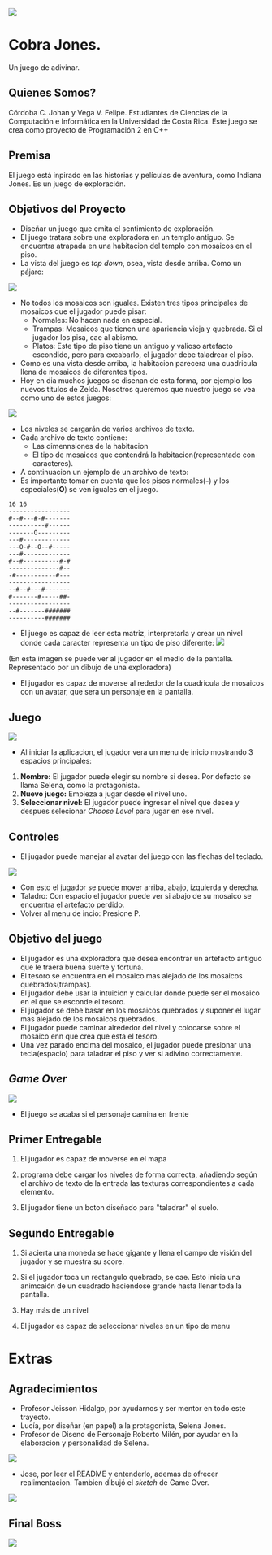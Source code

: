 ![](https://i.imgur.com/6LOJd2R.jpg)

# Cobra Jones.
Un juego de adivinar.
## Quienes Somos?
Córdoba C. Johan y Vega V. Felipe.
 Estudiantes de Ciencias de la Computación e Informática en la Universidad de Costa Rica.
 Este juego se crea como proyecto de Programación 2 en C++

## Premisa
El juego está inpirado en las historias y películas de aventura, como Indiana Jones. Es un juego de exploración.

## Objetivos del Proyecto
* Diseñar un juego que emita el sentimiento de exploración.
* El juego tratara sobre una exploradora en un templo antiguo. Se encuentra atrapada en una habitacion del templo con mosaicos en el piso.
* La vista del juego es *top down*, osea, vista desde arriba. Como un pájaro:

![](https://i.imgur.com/iCow8ti.jpg)

* No todos los mosaicos son iguales. Existen tres tipos principales de mosaicos que el jugador puede pisar:
	* Normales: No hacen nada en especial.
	* Trampas: Mosaicos que tienen una apariencia vieja y quebrada. Si el jugador los pisa, cae al abismo.
	* Platos: Este tipo de piso tiene un antiguo y valioso artefacto escondido, pero para excabarlo, el jugador debe taladrear el piso.
* Como es una vista desde arriba, la habitacion parecera una cuadricula llena de mosaicos de diferentes tipos.
* Hoy en dia muchos juegos se disenan de esta forma, por ejemplo los nuevos titulos de Zelda. Nosotros queremos que nuestro juego se vea como uno de estos juegos:

![](https://i.imgur.com/awjBYDo.jpg)

* Los niveles se cargarán de varios archivos de texto.
* Cada archivo de texto contiene:
	* Las dimennsiones de la habitacion
	* El tipo de mosaicos que contendrá la habitacion(representado con caracteres).
* A continuacion un ejemplo de un archivo de texto:
* Es importante tomar en cuenta que los pisos normales(**-**) y los especiales(**O**) se ven iguales en el juego.

```
16 16
-----------------
#--#---#-#-------
----------#------
-------O---------
---#-------------
---O-#--O--#-----
---#-------------
#--#----------#-#
--------------#--
-#-----------#---
-----------------
--#--#---#-------
#-------#-----##-
-----------------
--#-------#######
----------#######
```
* El juego es capaz de leer esta matriz, interpretarla y crear un nivel donde cada caracter representa un tipo de piso diferente:
![](https://i.imgur.com/x3pDcdA.png)

(En esta imagen se puede ver al jugador en el medio de la pantalla. Representado por un dibujo de una exploradora)
* El jugador es capaz de moverse al rededor de la cuadricula de mosaicos con un avatar, que sera un personaje en la pantalla.

## Juego ##

![](https://i.imgur.com/eyvOikF.png)

* Al iniciar la aplicacion, el jugador vera un menu de inicio mostrando 3 espacios principales:
1. **Nombre:** El jugador puede elegir su nombre si desea. Por defecto se llama Selena, como la protagonista.
2. **Nuevo juego:** Empieza a jugar desde el nivel uno.
3. **Seleccionar nivel:** El jugador puede ingresar el nivel que desea y despues selecionar *Choose Level* para jugar en ese nivel.

## Controles ##
* El jugador puede manejar al avatar del juego con las flechas del teclado.

![](https://i.imgur.com/j0VfwaI.jpg)

* Con esto el jugador se puede mover arriba, abajo, izquierda y derecha.
* Taladro: Con espacio el jugador puede ver si abajo de su mosaico se encuentra el artefacto perdido.
* Volver al menu de incio: Presione P.

## Objetivo del juego ##
* El jugador es una exploradora que desea encontrar un artefacto antiguo que le traera buena suerte y fortuna.
* El tesoro se encuentra en el mosaico mas alejado de los mosaicos quebrados(trampas).
* El jugador debe usar la intuicion y calcular donde puede ser el mosaico en el que se esconde el tesoro.
* El jugador se debe basar en los mosaicos quebrados y suponer el lugar mas alejado de los mosaicos quebrados.
* El jugador puede caminar alrededor del nivel y colocarse sobre el mosaico enn que crea que esta el tesoro.
* Una vez parado encima del mosaico, el jugador puede presionar una tecla(espacio) para taladrar el piso y ver si adivino correctamente.

## *Game Over* ##

![](https://i.imgur.com/9S6D5A8.jpg)

* El juego se acaba si el personaje camina en frente


## Primer Entregable

1. El jugador es capaz de moverse en el mapa

2. programa debe cargar los niveles de forma correcta, añadiendo según el archivo de texto de la entrada las texturas correspondientes a cada elemento.

3. El jugador tiene un boton diseñado para "taladrar" el suelo.

## Segundo Entregable

1. Si acierta una moneda se hace gigante y llena el campo de visión del jugador y se muestra su score.

2. Si el jugador toca un rectangulo quebrado, se cae. Esto inicia una animcaión de un cuadrado haciendose grande hasta llenar toda la pantalla.

3. Hay más de un nivel

4. El jugador es capaz de seleccionar niveles en un tipo de menu

# Extras #

## Agradecimientos ##
* Profesor Jeisson Hidalgo, por ayudarnos y ser mentor en todo este trayecto.
* Lucía, por diseñar (en papel) a la protagonista, Selena Jones.
* Profesor de Diseno de Personaje Roberto Milén, por ayudar en la elaboracion y personalidad de Selena.

![](https://i.imgur.com/WlnVFZA.jpg)

* Jose, por leer el README y entenderlo, ademas de ofrecer realimentacion. Tambien dibujó el *sketch* de Game Over.

![](https://i.imgur.com/AlIqgty.jpg)

## Final Boss ##

![](https://i.imgur.com/sUxd5gw.jpg)